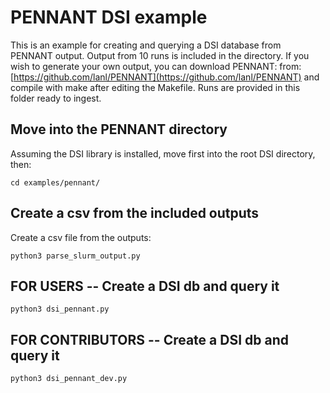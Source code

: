# PENNANT DSI example
This is an example for creating and querying a DSI database from PENNANT output.
Output from 10 runs is included in the directory. If you wish to generate your own output, you can download PENNANT: from: [https://github.com/lanl/PENNANT](https://github.com/lanl/PENNANT) and compile with make after editing the Makefile. Runs are provided in this folder ready to ingest.

## Move into the PENNANT directory
Assuming the DSI library is installed, move first into the root DSI directory, then:
```
cd examples/pennant/
```

## Create a csv from the included outputs
Create a csv file from the outputs:
```
python3 parse_slurm_output.py
```

## FOR USERS -- Create a DSI db and query it
```
python3 dsi_pennant.py
```

## FOR CONTRIBUTORS -- Create a DSI db and query it
```
python3 dsi_pennant_dev.py
```
